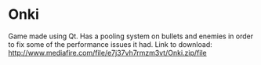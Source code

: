 # Onki
Game made using Qt. Has a pooling system on bullets and enemies in order to fix some of the performance issues it had. Link to download: http://www.mediafire.com/file/e7j37vh7rmzm3vt/Onki.zip/file
